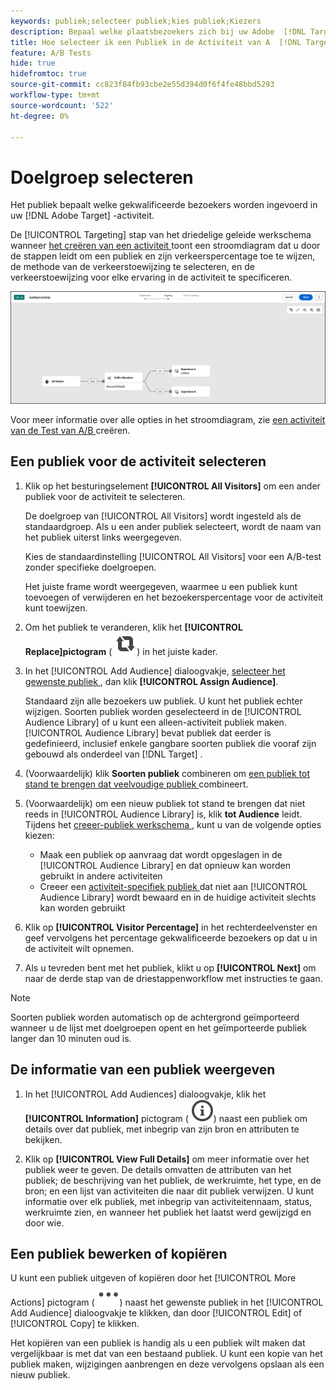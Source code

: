 ```yaml
---
keywords: publiek;selecteer publiek;kies publiek;Kiezers
description: Bepaal welke plaatsbezoekers zich bij uw Adobe  [!DNL Target]  activiteit aansluiten die op publiekscriteria wordt gebaseerd.
title: Hoe selecteer ik een Publiek in de Activiteit van A  [!DNL Target]  A/B?
feature: A/B Tests
hide: true
hidefromtoc: true
source-git-commit: cc823f84fb93cbe2e55d394d0f6f4fe48bbd5293
workflow-type: tm+mt
source-wordcount: '522'
ht-degree: 0%

---
```


# Doelgroep selecteren

Het publiek bepaalt welke gekwalificeerde bezoekers worden ingevoerd in uw [!DNL Adobe Target] -activiteit.

De [!UICONTROL Targeting] stap van het driedelige geleide werkschema wanneer [ het creëren van een activiteit ](/help/main/c-activities/t-test-ab/t-test-create-ab/test-create-ab-beta.md) toont een stroomdiagram dat u door de stappen leidt om een publiek en zijn verkeerspercentage toe te wijzen, de methode van de verkeerstoewijzing te selecteren, en de verkeerstoewijzing voor elke ervaring in de activiteit te specificeren.

![ A/B de Test richtend stap ](/help/main/c-activities/t-test-ab/t-test-create-ab/assets/ab_flow-new-ui.png)

Voor meer informatie over alle opties in het stroomdiagram, zie [ een activiteit van de Test van A/B ](/help/main/c-activities/t-test-ab/t-test-create-ab/test-create-ab-beta.md) creëren.

## Een publiek voor de activiteit selecteren

1. Klik op het besturingselement **[!UICONTROL All Visitors]** om een ander publiek voor de activiteit te selecteren.

   De doelgroep van [!UICONTROL All Visitors] wordt ingesteld als de standaardgroep. Als u een ander publiek selecteert, wordt de naam van het publiek uiterst links weergegeven.

   Kies de standaardinstelling [!UICONTROL All Visitors] voor een A/B-test zonder specifieke doelgroepen.

   Het juiste frame wordt weergegeven, waarmee u een publiek kunt toevoegen of verwijderen en het bezoekerspercentage voor de activiteit kunt toewijzen.

1. Om het publiek te veranderen, klik het **[!UICONTROL Replace]pictogram** ( ![ vervangt pictogram ](/help/main/assets/icons/Retweet.svg)) in het juiste kader.

1. In het [!UICONTROL Add Audience] dialoogvakje, [ selecteer het gewenste publiek ](/help/main/c-activities/t-test-ab/t-test-create-ab/ab-audience.md), dan klik **[!UICONTROL Assign Audience]**.

   Standaard zijn alle bezoekers uw publiek. U kunt het publiek echter wijzigen. Soorten publiek worden geselecteerd in de [!UICONTROL Audience Library] of u kunt een alleen-activiteit publiek maken. [!UICONTROL Audience Library] bevat publiek dat eerder is gedefinieerd, inclusief enkele gangbare soorten publiek die vooraf zijn gebouwd als onderdeel van [!DNL Target] .

1. (Voorwaardelijk) klik **Soorten publiek** combineren om [ een publiek tot stand te brengen dat veelvoudige publiek ](/help/main/c-target/combining-multiple-audiences.md) combineert.

1. (Voorwaardelijk) om een nieuw publiek tot stand te brengen dat niet reeds in [!UICONTROL Audience Library] is, klik **tot Audience** leidt. Tijdens het [ creeer-publiek werkschema ](/help/main/c-target/c-audiences/audiences.md), kunt u van de volgende opties kiezen:

   * Maak een publiek op aanvraag dat wordt opgeslagen in de [!UICONTROL Audience Library] en dat opnieuw kan worden gebruikt in andere activiteiten
   * Creeer een [ activiteit-specifiek publiek ](/help/main/c-target/creating-activity-only-audience.md) dat niet aan [!UICONTROL Audience Library] wordt bewaard en in de huidige activiteit slechts kan worden gebruikt

1. Klik op **[!UICONTROL Visitor Percentage]** in het rechterdeelvenster en geef vervolgens het percentage gekwalificeerde bezoekers op dat u in de activiteit wilt opnemen.

1. Als u tevreden bent met het publiek, klikt u op **[!UICONTROL Next]** om naar de derde stap van de driestappenworkflow met instructies te gaan.

>[!NOTE]
>
>Soorten publiek worden automatisch op de achtergrond geïmporteerd wanneer u de lijst met doelgroepen opent en het geïmporteerde publiek langer dan 10 minuten oud is.

## De informatie van een publiek weergeven

1. In het [!UICONTROL Add Audiences] dialoogvakje, klik het **[!UICONTROL Information]** pictogram ( ![ pictogram van Info ](/help/main/assets/icons/InfoOutline.svg)) naast een publiek om details over dat publiek, met inbegrip van zijn bron en attributen te bekijken.

1. Klik op **[!UICONTROL View Full Details]** om meer informatie over het publiek weer te geven. De details omvatten de attributen van het publiek; de beschrijving van het publiek, de werkruimte, het type, en de bron; en een lijst van activiteiten die naar dit publiek verwijzen. U kunt informatie over elk publiek, met inbegrip van activiteitennaam, status, werkruimte zien, en wanneer het publiek het laatst werd gewijzigd en door wie.

## Een publiek bewerken of kopiëren

U kunt een publiek uitgeven of kopiëren door het [!UICONTROL More Actions] pictogram ( ![ Meer pictogram van Acties ](/help/main/assets/icons/More.svg)) naast het gewenste publiek in het [!UICONTROL Add Audience] dialoogvakje te klikken, dan door [!UICONTROL Edit] of [!UICONTROL Copy] te klikken.

Het kopiëren van een publiek is handig als u een publiek wilt maken dat vergelijkbaar is met dat van een bestaand publiek. U kunt een kopie van het publiek maken, wijzigingen aanbrengen en deze vervolgens opslaan als een nieuw publiek.

